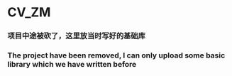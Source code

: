 # CV_ZM

### 项目中途被砍了，这里放当时写好的基础库
### The project have been removed, I can only upload some basic library which we have written before
